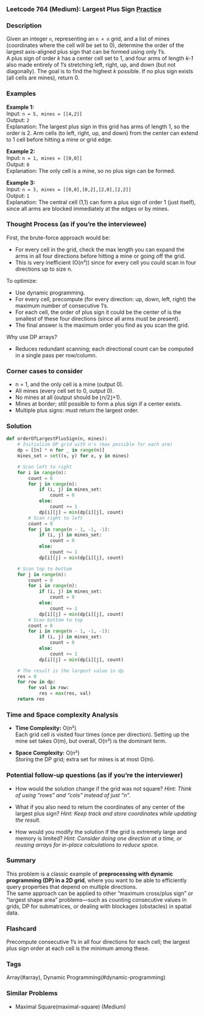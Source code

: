 ### Leetcode 764 (Medium): Largest Plus Sign [Practice](https://leetcode.com/problems/largest-plus-sign)

### Description  
Given an integer `n`, representing an `n × n` grid, and a list of mines (coordinates where the cell will be set to 0), determine the order of the largest axis-aligned plus sign that can be formed using only 1’s.  
A plus sign of order *k* has a center cell set to 1, and four arms of length *k-1* also made entirely of 1’s stretching left, right, up, and down (but not diagonally). The goal is to find the highest *k* possible. If no plus sign exists (all cells are mines), return 0.

### Examples  

**Example 1:**  
Input: `n = 5, mines = [[4,2]]`  
Output: `2`  
Explanation: The largest plus sign in this grid has arms of length 1, so the order is 2. Arm cells (to left, right, up, and down) from the center can extend to 1 cell before hitting a mine or grid edge.

**Example 2:**  
Input: `n = 1, mines = [[0,0]]`  
Output: `0`  
Explanation: The only cell is a mine, so no plus sign can be formed.

**Example 3:**  
Input: `n = 3, mines = [[0,0],[0,2],[2,0],[2,2]]`  
Output: `1`  
Explanation: The central cell (1,1) can form a plus sign of order 1 (just itself), since all arms are blocked immediately at the edges or by mines.

### Thought Process (as if you’re the interviewee)  
First, the brute-force approach would be:  
- For every cell in the grid, check the max length you can expand the arms in all four directions before hitting a mine or going off the grid.
- This is very inefficient (O(n³)) since for every cell you could scan in four directions up to size n.

To optimize:
- Use dynamic programming.  
- For every cell, precompute (for every direction: up, down, left, right) the maximum number of consecutive 1’s.
- For each cell, the order of plus sign it could be the center of is the smallest of these four directions (since all arms must be present).
- The final answer is the maximum order you find as you scan the grid.

Why use DP arrays?  
- Reduces redundant scanning; each directional count can be computed in a single pass per row/column.

### Corner cases to consider  
- n = 1, and the only cell is a mine (output 0).
- All mines (every cell set to 0, output 0).
- No mines at all (output should be ⌊n/2⌋+1).
- Mines at border; still possible to form a plus sign if a center exists.
- Multiple plus signs: must return the largest order.

### Solution

```python
def orderOfLargestPlusSign(n, mines):
    # Initialize DP grid with n's (max possible for each arm)
    dp = [[n] * n for _ in range(n)]
    mines_set = set((x, y) for x, y in mines)

    # Scan left to right
    for i in range(n):
        count = 0
        for j in range(n):
            if (i, j) in mines_set:
                count = 0
            else:
                count += 1
            dp[i][j] = min(dp[i][j], count)
        # Scan right to left
        count = 0
        for j in range(n - 1, -1, -1):
            if (i, j) in mines_set:
                count = 0
            else:
                count += 1
            dp[i][j] = min(dp[i][j], count)

    # Scan top to bottom
    for j in range(n):
        count = 0
        for i in range(n):
            if (i, j) in mines_set:
                count = 0
            else:
                count += 1
            dp[i][j] = min(dp[i][j], count)
        # Scan bottom to top
        count = 0
        for i in range(n - 1, -1, -1):
            if (i, j) in mines_set:
                count = 0
            else:
                count += 1
            dp[i][j] = min(dp[i][j], count)

    # The result is the largest value in dp
    res = 0
    for row in dp:
        for val in row:
            res = max(res, val)
    return res
```

### Time and Space complexity Analysis  

- **Time Complexity:** O(n²)  
  Each grid cell is visited four times (once per direction). Setting up the mine set takes O(m), but overall, O(n²) is the dominant term.
  
- **Space Complexity:** O(n²)  
  Storing the DP grid; extra set for mines is at most O(m).

### Potential follow-up questions (as if you’re the interviewer)  

- How would the solution change if the grid was not square?
  *Hint: Think of using “rows” and “cols” instead of just “n”.*

- What if you also need to return the coordinates of any center of the largest plus sign?
  *Hint: Keep track and store coordinates while updating the result.*

- How would you modify the solution if the grid is extremely large and memory is limited?
  *Hint: Consider doing one direction at a time, or reusing arrays for in-place calculations to reduce space.*

### Summary
This problem is a classic example of **preprocessing with dynamic programming (DP) in a 2D grid**, where you want to be able to efficiently query properties that depend on multiple directions.  
The same approach can be applied to other “maximum cross/plus sign” or “largest shape area” problems—such as counting consecutive values in grids, DP for submatrices, or dealing with blockages (obstacles) in spatial data.


### Flashcard
Precompute consecutive 1’s in all four directions for each cell; the largest plus sign order at each cell is the minimum among these.

### Tags
Array(#array), Dynamic Programming(#dynamic-programming)

### Similar Problems
- Maximal Square(maximal-square) (Medium)
